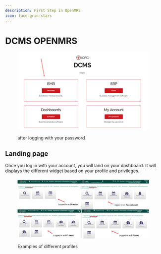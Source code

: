 ```yaml
---
description: First Step in OpenMRS
icon: face-grin-stars
---
```


# DCMS OPENMRS

<figure><img src="../../.gitbook/assets/image (38).png" alt=""><figcaption><p>after logging with your password</p></figcaption></figure>

## Landing page  <a href="#hlk89272319" id="hlk89272319"></a>

Once you log in with your account, you will land on your dashboard. It will displays the different widget based on your profile and privileges.&#x20;

<figure><img src="../../.gitbook/assets/image (27).png" alt=""><figcaption><p>Examples of different profiles </p></figcaption></figure>

